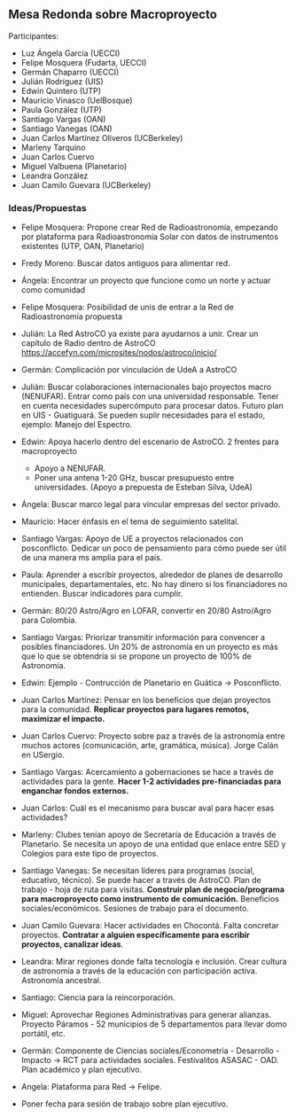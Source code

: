 ## Mesa Redonda sobre Macroproyecto

Participantes:
- Luz Ángela García (UECCI)
- Felipe Mosquera (Fudarta, UECCI)
- Germán Chaparro (UECCI)
- Julián Rodríguez (UIS)
- Edwin Quintero (UTP)
- Mauricio Vinasco (UelBosque)
- Paula González (UTP)
- Santiago Vargas (OAN)
- Santiago Vanegas (OAN)
- Juan Carlos Martínez Oliveros (UCBerkeley)
- Marleny Tarquino 
- Juan Carlos Cuervo
- Miguel Valbuena (Planetario)
- Leandra González
- Juan Camilo Guevara (UCBerkeley)


### Ideas/Propuestas

- Felipe Mosquera: Propone crear Red de Radioastronomía, empezando por plataforma para Radioastronomía Solar con datos de instrumentos existentes (UTP, OAN, Planetario)
- Fredy Moreno: Buscar datos antiguos para alimentar red.
- Ángela: Encontrar un proyecto que funcione como un norte y actuar como comunidad
- Felipe Mosquera: Posibilidad de unis de entrar a la Red de Radioastronomía propuesta
- Julián: La Red AstroCO ya existe para ayudarnos a unir. Crear un capítulo de Radio dentro de AstroCO https://accefyn.com/microsites/nodos/astroco/inicio/ 
- Germán: Complicación por vinculación de UdeA a AstroCO
- Julián: Buscar colaboraciones internacionales bajo proyectos macro (NENUFAR). Entrar como país con una universidad responsable. Tener en cuenta necesidades supercómputo para procesar datos. Futuro plan en UIS - Guatiguará. Se pueden suplir necesidades para el estado, ejemplo: Manejo del Espectro.
- Edwin: Apoya hacerlo dentro del escenario de AstroCO. 2 frentes para macroproyecto
  - Apoyo a NENUFAR. 
  - Poner una antena 1-20 GHz, buscar presupuesto entre universidades. (Apoyo a prepuesta de Esteban Silva, UdeA)
- Ángela: Buscar marco legal para vincular empresas del sector privado.
- Mauricio: Hacer énfasis en el tema de seguimiento satelital.
- Santiago Vargas: Apoyo de UE a proyectos relacionados con posconflicto. Dedicar un poco de pensamiento para cómo puede ser útil de una manera ms amplia para el país.
- Paula: Aprender a escribir proyectos, alrededor de planes de desarrollo municipales, departamentales, etc. No hay dinero si los financiadores no entienden. Buscar indicadores para cumplir.
- Germán: 80/20 Astro/Agro en LOFAR, convertir en 20/80 Astro/Agro para Colombia. 
- Santiago Vargas: Priorizar transmitir información para convencer a posibles financiadores. Un 20% de astronomía en un proyecto es más que lo que se obtendría si se propone un proyecto de 100% de Astronomía.
- Edwin: Ejemplo - Contrucción de Planetario en Guática -> Posconflicto.
- Juan Carlos Martínez: Pensar en los beneficios que dejan proyectos para la comunidad. **Replicar proyectos para lugares remotos, maximizar el impacto.** 
- Juan Carlos Cuervo: Proyecto sobre paz a través de la astronomía entre muchos actores (comunicación, arte, gramática, música). Jorge Calán en USergio.
- Santiago Vargas: Acercamiento a gobernaciones se hace a través de actividades para la gente. **Hacer 1-2 actividades pre-financiadas para enganchar fondos externos.**
- Juan Carlos: Cuál es el mecanismo para buscar aval para hacer esas actividades?
- Marleny: Clubes tenían apoyo de Secretaría de Educación a través de Planetario. Se necesita un apoyo de una entidad que enlace entre SED y Colegios para este tipo de proyectos.
- Santiago Vanegas: Se necesitan líderes para programas (social, educativo, técnico). Se puede hacer a través de AstroCO. Plan de trabajo - hoja de ruta para visitas. **Construir plan de negocio/programa  para macroproyecto como instrumento de comunicación.** Beneficios sociales/económicos. Sesiones de trabajo para el documento.
- Juan Camilo Guevara: Hacer actividades en Chocontá. Falta concretar proyectos. **Contratar a alguien específicamente para escribir proyectos, canalizar ideas**.
- Leandra: Mirar regiones donde falta tecnología e inclusión. Crear cultura de astronomía a través de la educación con participación activa. Astronomía ancestral.
- Santiago: Ciencia para la reincorporación.
- Miguel: Aprovechar Regiones Administrativas para generar alianzas. Proyecto Páramos - 52 municipios de 5 departamentos para llevar domo portátil, etc. 
- Germán: Componente de Ciencias sociales/Econometría - Desarrollo -Impacto -> RCT para actividades sociales. Festivalitos ASASAC - OAD. Plan académico y plan ejecutivo.
- Angela: Plataforma para Red -> Felipe.

- Poner fecha para sesión de trabajo sobre plan ejecutivo.



